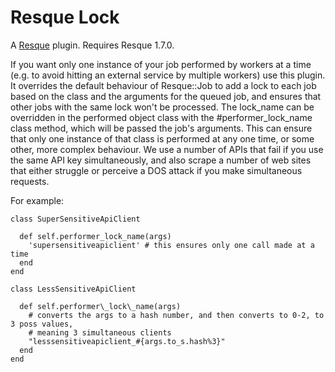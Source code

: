 Resque Lock
===========

A [Resque][rq] plugin. Requires Resque 1.7.0.

If you want only one instance of your job performed by workers at a time (e.g. to avoid hitting an external
service by multiple workers) use this plugin. 
It overrides the default behaviour of Resque::Job to add a lock to each job based on the class and the arguments
for the queued job, and ensures that other jobs with the same lock won't be processed. The lock\_name can be
overridden in the performed object class with the #performer\_lock\_name class method, which will be passed 
the job's arguments. 
This can ensure that only one instance of that class is performed at any one time, or some other, more complex
behaviour. We use a number of APIs that fail if you use the same API key simultaneously, and also scrape a 
number of web sites that either struggle or perceive a DOS attack if you make simultaneous requests.


For example:

    class SuperSensitiveApiClient

      def self.performer_lock_name(args)
        'supersensitiveapiclient' # this ensures only one call made at a time
      end
    end

    class LessSensitiveApiClient

      def self.performer\_lock\_name(args) 
        # converts the args to a hash number, and then converts to 0-2, to 3 poss values, 
        # meaning 3 simultaneous clients 
        "lesssensitiveapiclient_#{args.to_s.hash%3}"
      end
    end

[rq]: http://github.com/defunkt/resque
